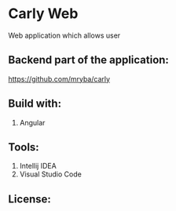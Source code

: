 # Carly Web

Web application which allows user 

## Backend part of the application:

https://github.com/mryba/carly

## Build with:

1. Angular

## Tools:

1. Intellij IDEA
2. Visual Studio Code

## License:

